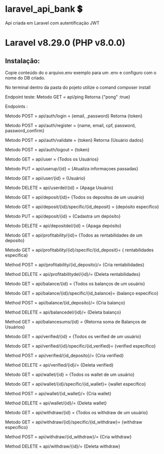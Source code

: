 # laravel_api_bank :heavy_dollar_sign:
 Api criada em Laravel com autentificação JWT
 
 # Laravel v8.29.0 (PHP v8.0.0)
 
 
 ## Instalação:
 
 Copie conteúdo do o arquivo.env exemplo para um .env e configuro com o nome do DB criado.
 
 No terminal dentro da pasta do pojeto utilize o comand composer install
 
 
 


Endpoint teste: Metodo GET = api/ping Retorna {"pong" :true}

Endpoints :

Metodo POST = api/auth/login = {email, ,password} Retorna {token}

Metodo POST = api/auth/register = {name, email, cpf, password, password_confirm}

Metodo POST = api/auth/validate = {token} Retorna {Usuário dados}

Metodo POST = api/auth/logout = {token}

Metodo GET = api/user = {Todos os Usuários}

Metodo PUT = api/userup/{id} = {Atualiza informaçoes passadas}

Metodo GET = api/user/{id} = {Usuário}

Metodo DELETE = api/userdel/{id} = {Apaga Usuário}

Metodo GET = api/deposit/{id}= {Todos os depositos de um usuário}

Metodo GET = api/deposit/{id}/specific/{id_deposit} = {depósito específico}

Metodo PUT = api/deposit/{id} = {Cadastra um depósito}

Metodo DELETE = api/depositdel/{id} = {Apaga depósito}

Metodo GET = api/profitability/{id}= {Todos as rentabilidades de um deposito}

Metodo GET = api/profitability/{id}/specific/{id_deposit}= { rentabilidades específica}

Method POST = api/profitability/{id_deposito}/= {Cria rentabilidades}

Method DELETE = api/profitabilitydel/{id}/= {Deleta rentabilidades}

Metodo GET = api/balance/{id} = {Todos os balanços de um usuário}

Metodo GET = api/balance/{id}/specific/{id_balance}= {balanço específico}

Method POST = api/balance/{id_deposito}/= {Cria balanço}

Method DELETE = api/balancedel/{id}/= {Deleta balanço}

Method GET = api/balancesums/{id} = {Retorna soma de Balanços de Usuários}

Metodo GET = api/verified/{id} = {Todos os verified de um usuário}

Metodo GET = api/verified/{id}/specific/{id_verified}= {verified específico}

Method POST = api/verified/{id_deposito}/= {Cria verified}

Method DELETE = api/verified/{id}/= {Deleta verified}

Metodo GET = api/wallet/{id} = {Todos os wallet de um usuário}

Metodo GET = api/wallet/{id}/specific/{id_wallet}= {wallet específico}

Method POST = api/wallet/{id_wallet}/= {Cria wallet}

Method DELETE = api/wallet/{id}/= {Deleta wallet}

Metodo GET = api/withdraw/{id} = {Todos os withdraw de um usuário}

Metodo GET = api/withdraw/{id}/specific/{id_withdraw}= {withdraw específico}

Method POST = api/withdraw/{id_withdraw}/= {Cria withdraw}

Method DELETE = api/withdraw/{id}/= {Deleta withdraw}
